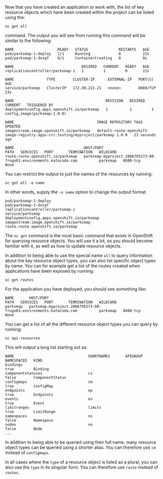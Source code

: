 Now that you have created an application to work with, the list of key resource objects which have been created within the project can be listed using the:

```execute
oc get all
```

command. The output you will see from running this command will be similar to the following:

```
NAME                    READY   STATUS              RESTARTS   AGE
pod/parksmap-1-deploy   1/1     Running             0          22s
pod/parksmap-1-dvsqf    0/1     ContainerCreating   0          9s

NAME                               DESIRED   CURRENT   READY   AGE
replicationcontroller/parksmap-1   1         1         0       22s

NAME               TYPE        CLUSTER-IP      EXTERNAL-IP   PORT(S)    AGE
service/parksmap   ClusterIP   172.30.222.21   <none>        8080/TCP   23s

NAME                                          REVISION   DESIRED   CURRENT   TRIGGERED BY
deploymentconfig.apps.openshift.io/parksmap   1          1         1         config,image(parksmap:1.0.0)

NAME                                      IMAGE REPOSITORY TAGS    UPDATED
imagestream.image.openshift.io/parksmap   default-route-openshift-image-registry.apps-crc.testing/myproject/parksmap 1.0.0   23 seconds ago

NAME                                HOST/PORT                                                            PATH   SERVICES   PORT       TERMINATION   WILDCARD
route.route.openshift.io/parksmap   parksmap-myproject.2886795273-80-frugo03.environments.katacoda.com          parksmap   8080-tcp                 None
```

You can restrict the output to just the names of the resources by running:

```execute
oc get all -o name
```

In other words, supply the ``-o name`` option to change the output format.

```
pod/parksmap-1-deploy
pod/parksmap-1-dvsqf
replicationcontroller/parksmap-1
service/parksmap
deploymentconfig.apps.openshift.io/parksmap
imagestream.image.openshift.io/parksmap
route.route.openshift.io/parksmap
```

The ``oc get`` command is the most basic command that exists in OpenShift for querying resource objects. You will use it a lot, so you should become familiar with it, as well as how to update resource objects.

In addition to being able to use the special name ``all`` to query information about the key resource object types, you can also list specific object types by name. You can for example get a list of the routes created when applications have been exposed by running:

```execute
oc get routes
```

For the application you have deployed, you should see something like:

```
NAME       HOST/PORT                                                            PATH   SERVICES   PORT       TERMINATION   WILDCARD
parksmap   parksmap-myproject.2886795273-80-frugo03.environments.katacoda.com          parksmap   8080-tcp     None
```

You can get a list of all the different resource object types you can query by running:

```execute
oc api-resources
```

This will output a long list starting out as:

```
NAME                                  SHORTNAMES       APIGROUP                              NAMESPACED   KIND
bindings                                                                                     true         Binding
componentstatuses                     cs                                                     false        ComponentStatus
configmaps                            cm                                                     true         ConfigMap
endpoints                             ep                                                     true         Endpoints
events                                ev                                                     true         Event
limitranges                           limits                                                 true         LimitRange
namespaces                            ns                                                     false        Namespace
nodes                                 no                                                     false        Node
...
```

In addition to being able to be queried using their full name, many resource object types can be queried using a shorter alias. You can therefore use ``cm`` instead of ``configmaps``.

In all cases where the ``type`` of a resource object is listed as a plural, you can also use the ``type`` in its singular form. You can therefore use ``route`` instead of ``routes``.
